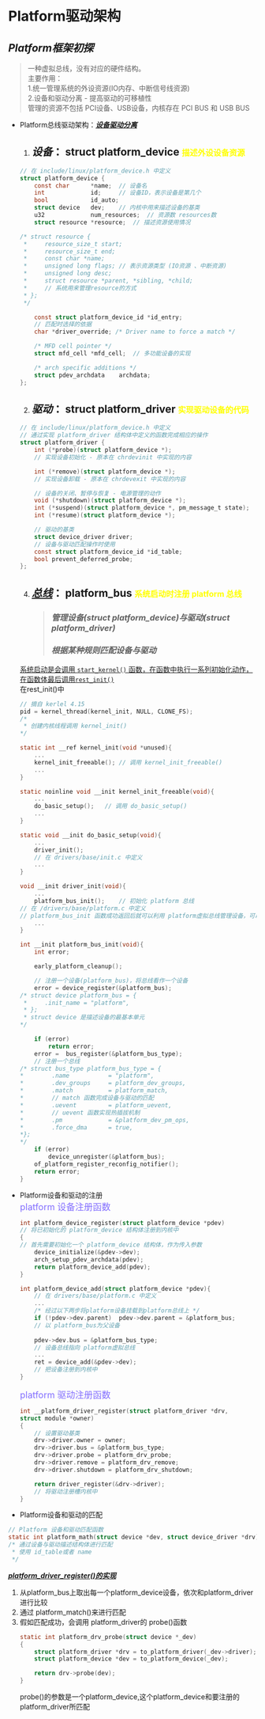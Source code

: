 # **Platform驱动架构**

## ***Platform框架初探***
> 一种虚拟总线，没有对应的硬件结构。  
> 主要作用：  
> 1.统一管理系统的外设资源(IO内存、中断信号线资源)  
> 2.设备和驱动分离 - 提高驱动的可移植性  
> 管理的资源不包括 PCI设备、USB设备，内核存在 PCI BUS 和 USB BUS  

- Platform总线驱动架构：<u>***设备驱动分离***</u>
    1. ## ***设备***： struct platform_device    <font color=yellow size=3>描述外设设备资源</font>
    ```C
    // 在 include/linux/platform_device.h 中定义
    struct platform_device {
        const char      *name;  // 设备名
        int             id;     // 设备ID，表示设备是第几个
        bool            id_auto;
        struct device   dev;    // 内核中用来描述设备的基类
        u32             num_resources;  // 资源数 resources数
        struct resource *resource;  // 描述资源使用情况

    /* struct resource {
     *     resource_size_t start;
     *     resource_size_t end;
     *     const char *name;
     *     unsigned long flags; // 表示资源类型 (IO资源 、中断资源)
     *     unsigned long desc;
     *     struct resource *parent, *sibling, *child;
     *     // 系统用来管理resource的方式
     * };
     */

        const struct platform_device_id *id_entry;
        // 匹配时选择的依据
        char *driver_override; /* Driver name to force a match */

        /* MFD cell pointer */
        struct mfd_cell *mfd_cell;  // 多功能设备的实现

        /* arch specific additions */
        struct pdev_archdata    archdata;
    };

    ```
    2. ## ***驱动***： struct platform_driver    <font color=yellow size=3>实现驱动设备的代码</font>
    ```C
    // 在 include/linux/platform_device.h 中定义
    // 通过实现 platform_driver 结构体中定义的函数完成相应的操作
    struct platform_driver {
        int (*probe)(struct platform_device *);
        // 实现设备初始化 - 原本在 chrdevinit 中实现的内容

        int (*remove)(struct platform_device *);
        // 实现设备卸载 - 原本在 chrdevexit 中实现的内容

        // 设备的关闭、暂停与恢复 - 电源管理的动作
        void (*shutdown)(struct platform_device *);
        int (*suspend)(struct platform_device *, pm_message_t state);
        int (*resume)(struct platform_device *);

        // 驱动的基类
        struct device_driver driver;
        // 设备与驱动匹配操作时使用
        const struct platform_device_id *id_table;
        bool prevent_deferred_probe;
    };
    ```
    4. ## <u>***总线***</u>： platform_bus  <font color=yellow size=3>系统启动时注册 platform 总线</font>
        > ### ***管理设备(struct platform_device)与驱动(struct platform_driver)***  
        > ### ***根据某种规则匹配设备与驱动***

    <u>系统启动是会调用 `start_kernel()` 函数，在函数中执行一系列初始化动作，在函数体最后调用`rest_init()`</u>  
    在rest_init()中
    ```C
    // 摘自 kerlel 4.15
    pid = kernel_thread(kernel_init, NULL, CLONE_FS);
    /*
     * 创建内核线程调用 kernel_init()
    */

    static int __ref kernel_init(void *unused){
        ...
        kernel_init_freeable(); // 调用 kernel_init_freeable()
        ...
    }

    static noinline void __init kernel_init_freeable(void){
        ...
        do_basic_setup();   // 调用 do_basic_setup()
        ...
    }

    static void __init do_basic_setup(void){
        ...
        driver_init();
        // 在 drivers/base/init.c 中定义
        ...
    }

    void __init driver_init(void){
        ...
        platform_bus_init();    // 初始化 platform 总线
    // 在 /drivers/base/platform.c 中定义
    // platform_bus_init 函数成功返回后就可以利用 platform虚拟总线管理设备，可以使用 platform驱动架构
        ...
    }

    int __init platform_bus_init(void){
        int error;

        early_platform_cleanup();

        // 注册一个设备(platform_bus)，将总线看作一个设备
        error = device_register(&platform_bus);
    /* struct device platform_bus = {
     *     .init_name = "platform",
     * };
     * struct device 是描述设备的最基本单元
    */

        if (error)
            return error;
        error =  bus_register(&platform_bus_type);
        // 注册一个总线
    /* struct bus_type platform_bus_type = {
    *        .name           = "platform",
    *        .dev_groups     = platform_dev_groups,
    *        .match          = platform_match,
    *        // match 函数完成设备与驱动的匹配
    *        .uevent         = platform_uevent,
    *        // uevent 函数实现热插拔机制
    *        .pm             = &platform_dev_pm_ops,
    *        .force_dma      = true,
    *};
    */
        if (error)
            device_unregister(&platform_bus);
        of_platform_register_reconfig_notifier();
        return error;
    }

    ```

- Platform设备和驱动的注册  
    <font color=lightslateblue size=4>platform 设备注册函数</font>
    ```C
    int platform_device_register(struct platform_device *pdev)
    // 将已初始化的 platform_device 结构体注册到内核中
    {
    // 首先需要初始化一个 platform_device 结构体，作为传入参数
        device_initialize(&pdev->dev);
        arch_setup_pdev_archdata(pdev);
        return platform_device_add(pdev);
    }

    int platform_device_add(struct platform_device *pdev){
        // 在 drivers/base/platform.c 中定义
        ...
        /* 经过以下两步将platform设备挂载到platform总线上 */
        if (!pdev->dev.parent)  pdev->dev.parent = &platform_bus;
        // 以 platform_bus为父设备
        
        pdev->dev.bus = &platform_bus_type;
        // 设备总线指向 platform虚拟总线
        ...
        ret = device_add(&pdev->dev);
        // 把设备注册到内核中
    }
    ```
    <font color=lightslateblue size=4>platform 驱动注册函数</font>
    ```C
    int __platform_driver_register(struct platform_driver *drv,
    struct module *owner)
    {
        // 设置驱动基类
        drv->driver.owner = owner;
        drv->driver.bus = &platform_bus_type;
        drv->driver.probe = platform_drv_probe;
        drv->driver.remove = platform_drv_remove;
        drv->driver.shutdown = platform_drv_shutdown;

        return driver_register(&drv->driver);
        // 将驱动注册槽内核中
    }

    ```

- Platform设备和驱动的匹配
```C
// Platform 设备和驱动匹配函数
static int platform_math(struct device *dev, struct device_driver *drv);
/* 通过设备与驱动描述结构体进行匹配
 * 使用 id_table或者 name
 */
```
<u>***platform_driver_register()的实现***</u>  
1. 从platform_bus上取出每一个platform_device设备，依次和platform_driver进行比较
2. 通过 platform_match()来进行匹配
3. 假如匹配成功，会调用 platform_driver的 probe()函数
    ```C
    static int platform_drv_probe(struct device *_dev)
    {
        struct platform_driver *drv = to_platform_driver(_dev->driver);
        struct platform_device *dev = to_platform_device(_dev);

        return drv->probe(dev);
    }
    ```
    probe()的参数是一个platform_device,这个platform_device和要注册的platform_driver所匹配